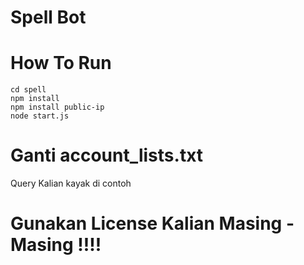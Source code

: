 # Spell Bot 

# How To Run

```
cd spell
npm install
npm install public-ip
node start.js
```
# Ganti account_lists.txt 
Query Kalian kayak di contoh

# Gunakan License Kalian Masing - Masing !!!!
